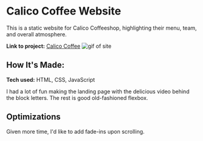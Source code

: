 # Calico Coffee Website
This is a static website for Calico Coffeeshop, highlighting their menu, team, and overall atmosphere.

**Link to project:** [Calico Coffee](https://calicocoffee.netlify.app/)
![gif of site](https://ibb.co/YhJVHBL "Calico Coffee")

## How It's Made:

**Tech used:** HTML, CSS, JavaScript

I had a lot of fun making the landing page with the delicious video behind the block letters. The rest is good old-fashioned flexbox.

## Optimizations

Given more time, I'd like to add fade-ins upon scrolling.

